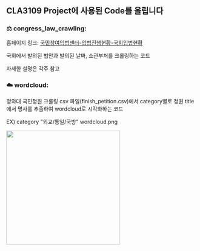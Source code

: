 ## CLA3109 Project에 사용된 Code를 올립니다

### ⚖️ **congress_law_crawling:**


홈페이지 링크: [국민참여입법센터-입법진행현황-국회입법현황](https://opinion.lawmaking.go.kr/gcom/nsmLmSts/out?pageIndex=1)

국회에서 발의된 법안과 발의된 날짜, 소관부처를 크롤링하는 코드

자세한 설명은 각주 참고


### ☁️ **wordcloud:**

청와대 국민청원 크롤링 csv 파일(finish_petition.csv)에서 category별로 청원 title에서 명사를 추출하여 wordcloud로 시각화하는 코드

EX) category "외교/통일/국방" wordcloud.png

<img src="https://user-images.githubusercontent.com/101245685/168340285-963e1de7-dd18-49e1-afd0-0db3ff7c8ca9.png" width="300" height="300">

